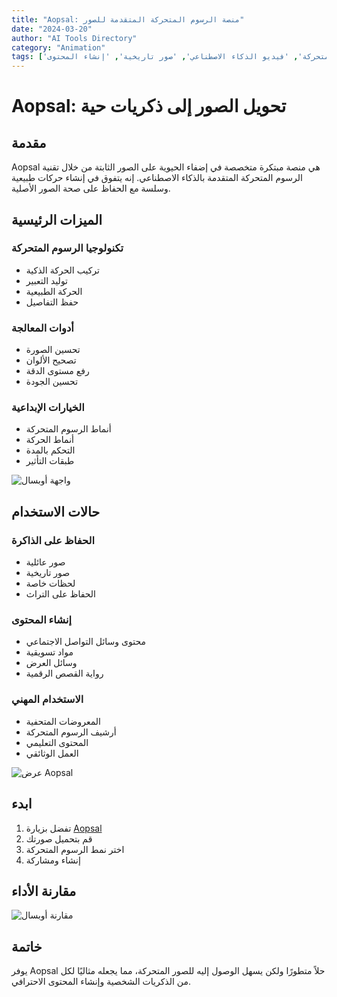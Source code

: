 ```yaml
---
title: "Aopsal: منصة الرسوم المتحركة المتقدمة للصور"
date: "2024-03-20"
author: "AI Tools Directory"
category: "Animation"
tags: ['صور متحركة', 'فيديو الذكاء الاصطناعي', 'صور تاريخية', 'إنشاء المحتوى']
---
```

# Aopsal: تحويل الصور إلى ذكريات حية

## مقدمة

Aopsal هي منصة مبتكرة متخصصة في إضفاء الحيوية على الصور الثابتة من خلال تقنية الرسوم المتحركة المتقدمة بالذكاء الاصطناعي. إنه يتفوق في إنشاء حركات طبيعية وسلسة مع الحفاظ على صحة الصور الأصلية.

## الميزات الرئيسية

### تكنولوجيا الرسوم المتحركة
- تركيب الحركة الذكية
- توليد التعبير
- الحركة الطبيعية
- حفظ التفاصيل

### أدوات المعالجة
- تحسين الصورة
- تصحيح الألوان
- رفع مستوى الدقة
- تحسين الجودة

### الخيارات الإبداعية
- أنماط الرسوم المتحركة
- أنماط الحركة
- التحكم بالمدة
- طبقات التأثير

![واجهة أوبسال](/imgs/aopsal/interface.jpg)

## حالات الاستخدام

### الحفاظ على الذاكرة
- صور عائلية
- صور تاريخية
- لحظات خاصة
- الحفاظ على التراث

### إنشاء المحتوى
- محتوى وسائل التواصل الاجتماعي
- مواد تسويقية
- وسائل العرض
- رواية القصص الرقمية

### الاستخدام المهني
- المعروضات المتحفية
- أرشيف الرسوم المتحركة
- المحتوى التعليمي
- العمل الوثائقي

![عرض Aopsal](/imgs/aopsal/demo.jpg)

## ابدء

1. تفضل بزيارة [Aopsal](https://aopsal.com)
2. قم بتحميل صورتك
3. اختر نمط الرسوم المتحركة
4. إنشاء ومشاركة

## مقارنة الأداء

![مقارنة أوبسال](/imgs/aopsal/comparison.jpg)

## خاتمة

يوفر Aopsal حلاً متطورًا ولكن يسهل الوصول إليه للصور المتحركة، مما يجعله مثاليًا لكل من الذكريات الشخصية وإنشاء المحتوى الاحترافي.